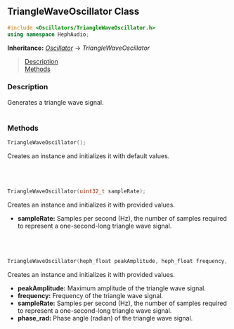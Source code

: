 ## TriangleWaveOscillator Class
```c++
#include <Oscillators/TriangleWaveOscillator.h>
using namespace HephAudio;
```
**Inheritance:** *[Oscillator](/docs/HephAudio/Oscillators/Oscillator.md)* -> *TriangleWaveOscillator*

> [Description](#description)<br>
[Methods](#methods)

### Description
Generates a triangle wave signal.
<br><br>

### Methods
```c++
TriangleWaveOscillator();
```
Creates an instance and initializes it with default values.
<br><br><br><br>
```c++
TriangleWaveOscillator(uint32_t sampleRate);
```
Creates an instance and initializes it with provided values.
- **sampleRate:** Samples per second (Hz), the number of samples required to represent a one-second-long triangle wave signal.
<br><br><br><br>
```c++
TriangleWaveOscillator(heph_float peakAmplitude, heph_float frequency, uint32_t sampleRate, heph_float phase_rad);
```
Creates an instance and initializes it with provided values.
- **peakAmplitude:** Maximum amplitude of the triangle wave signal.
- **frequency:** Frequency of the triangle wave signal.
- **sampleRate:** Samples per second (Hz), the number of samples required to represent a one-second-long triangle wave signal.
- **phase_rad:** Phase angle (radian) of the triangle wave signal.
